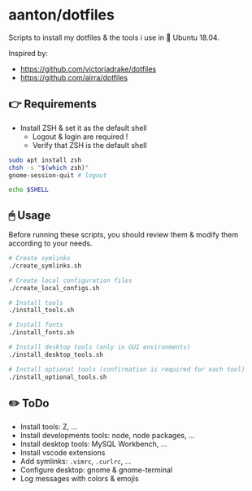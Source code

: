 # aanton/dotfiles

Scripts to install my dotfiles & the tools i use in 🐧 Ubuntu 18.04.

Inspired by:
* https://github.com/victoriadrake/dotfiles
* https://github.com/alrra/dotfiles

## 👉 Requirements

* Install ZSH & set it as the default shell
  * Logout & login are required !
  * Verify that ZSH is the default shell

```bash
sudo apt install zsh
chsh -s "$(which zsh)"
gnome-session-quit # logout

echo $SHELL
```

## 🖱 Usage

Before running these scripts, you should review them & modify them according to your needs.

```bash
# Create symlinks
./create_symlinks.sh

# Create local configuration files
./create_local_configs.sh

# Install tools
./install_tools.sh

# Install fonts
./install_fonts.sh

# Install desktop tools (only in GUI environments)
./install_desktop_tools.sh

# Install optional tools (confirmation is required for each tool)
./install_optional_tools.sh
```

## ✏️ ToDo

* Install tools: Z, ...
* Install developments tools: node, node packages, ...
* Install desktop tools: MySQL Workbench, ...
* Install vscode extensions
* Add symlinks: `.vimrc`, `.curlrc`, ...
* Configure desktop: gnome & gnome-terminal
* Log messages with colors & emojis
